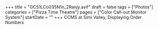 +++
title = "GCS1LCo035N1n_2Ranjy.avif"
draft = false
tags = ["Photos"]
categories = ["Pizza Time Theatre"]
pages = ["Color Call-out Monitor System"]
startDate = ""
+++
CCMS at Simi Valley, Displaying Order Numbers

